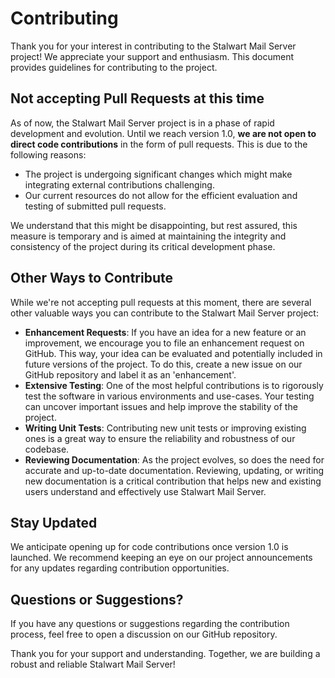 # Contributing

Thank you for your interest in contributing to the Stalwart Mail Server project! We appreciate your support and enthusiasm. This document provides guidelines for contributing to the project.

## Not accepting Pull Requests at this time
As of now, the Stalwart Mail Server project is in a phase of rapid development and evolution. Until we reach version 1.0, **we are not open to direct code contributions** in the form of pull requests. This is due to the following reasons:
- The project is undergoing significant changes which might make integrating external contributions challenging.
- Our current resources do not allow for the efficient evaluation and testing of submitted pull requests.

We understand that this might be disappointing, but rest assured, this measure is temporary and is aimed at maintaining the integrity and consistency of the project during its critical development phase.

## Other Ways to Contribute
While we're not accepting pull requests at this moment, there are several other valuable ways you can contribute to the Stalwart Mail Server project:

- **Enhancement Requests**: If you have an idea for a new feature or an improvement, we encourage you to file an enhancement request on GitHub. This way, your idea can be evaluated and potentially included in future versions of the project. To do this, create a new issue on our GitHub repository and label it as an 'enhancement'.
- **Extensive Testing**: One of the most helpful contributions is to rigorously test the software in various environments and use-cases. Your testing can uncover important issues and help improve the stability of the project.
- **Writing Unit Tests**: Contributing new unit tests or improving existing ones is a great way to ensure the reliability and robustness of our codebase.
- **Reviewing Documentation**: As the project evolves, so does the need for accurate and up-to-date documentation. Reviewing, updating, or writing new documentation is a critical contribution that helps new and existing users understand and effectively use Stalwart Mail Server.

## Stay Updated
We anticipate opening up for code contributions once version 1.0 is launched. We recommend keeping an eye on our project announcements for any updates regarding contribution opportunities.

## Questions or Suggestions?
If you have any questions or suggestions regarding the contribution process, feel free to open a discussion on our GitHub repository.

Thank you for your support and understanding. Together, we are building a robust and reliable Stalwart Mail Server!
